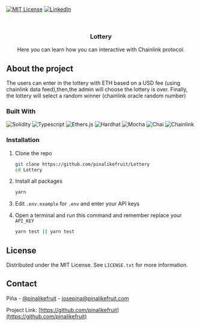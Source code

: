 <a name="readme-top"></a>

[![MIT License][license-shield]][license-url]
[![LinkedIn][linkedin-shield]][linkedin-url]


<br />
<div align="center">

  <h3 align="center">Lottery</h3>

  <p align="center">
    Here you can learn how you can interactive with Chainlink protocol.
  </p>
</div>

## About the project 

The users can enter in the lottery with ETH based on a USD fee (using chainlink data feed),then,the admin will choose the lottery is over. Finally, the lottery will select a random winner (chainlink oracle random number)


### Built With

 <p align="left">
 <img src="https://img.shields.io/badge/Solidity-%23363636.svg?style=for-the-badge&logo=solidity&logoColor=white" alt="Solidity">
 <img src="https://img.shields.io/badge/typescript%20-%23007ACC.svg?&style=for-the-badge&logo=typescript&logoColor=white" alt="Typescript"/>
 <img src="https://img.shields.io/badge/Ethers.js-7A98FB?style=for-the-badge&logo=Ethers.js&logoColor=white" alt="Ethers.js">
 <img src="https://img.shields.io/badge/Hardhat-fff04d?style=for-the-badge&logo=Hardhat&logoColor=white" alt="Hardhat">
 <img src="https://img.shields.io/badge/Mocha-8c6749?style=for-the-badge&logo=Mocha&logoColor=white" alt="Mocha">
 <img src="https://img.shields.io/badge/Chai-f6e8c9?style=for-the-badge&logo=Chai&logoColor=a40802" alt="Chai">
 <img src="https://img.shields.io/badge/Chainlink-65aef8?&style=for-the-badge&logo=Chainlink&logoColor=blue" alt="Chainlink"/>

</p>


### Installation

1. Clone the repo
   ```sh
   git clone https://github.com/pinalikefruit/Lottery
   cd Lottery
   ```
2. Install all packages
   ```sh
   yarn
   ```
3. Edit `.env.example` for `.env` and enter your API keys 

4. Open a terminal and run this command  and  remember replace your `API_KEY`
   ```sh
   yarn test || yarn test
   ```


## License

Distributed under the MIT License. See `LICENSE.txt` for more information.



## Contact

Piña - [@pinalikefruit](https://twitter.com/pinalikefruit) - josepina@pinalikefruit.com

Project Link: [https://github.com/pinalikefruit](https://github.com/pinalikefruit)


[license-shield]: https://img.shields.io/github/license/othneildrew/Best-README-Template.svg?style=for-the-badge
[license-url]: https://github.com/othneildrew/Best-README-Template/blob/master/LICENSE.txt
[linkedin-shield]: https://img.shields.io/badge/-LinkedIn-black.svg?style=for-the-badge&logo=linkedin&colorB=555
[linkedin-url]: https://www.linkedin.com/in/pinalikefruit

